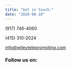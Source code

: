 ```yaml
---
title: "Get in touch:"
date: "2020-08-10"
---
```


(917) 746-4060

(415) 310-2024

info@wileyteleprompting.com

### Follow us on: